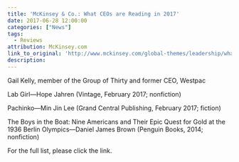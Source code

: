 ```yaml
---
title: 'McKinsey & Co.: What CEOs are Reading in 2017'
date: 2017-06-28 12:00:00
categories: ["News"]
tags:
  - Reviews
attribution: McKinsey.com
link_to_original: 'http://www.mckinsey.com/global-themes/leadership/what-ceos-are-reading-in-2017'
description:
---
```



Gail Kelly, member of the Group of Thirty and former CEO, Westpac

Lab Girl—Hope Jahren (Vintage, February 2017; nonfiction)

Pachinko—Min Jin Lee (Grand Central Publishing, February 2017; fiction)

The Boys in the Boat: Nine Americans and Their Epic Quest for Gold at the 1936 Berlin Olympics—Daniel James Brown (Penguin Books, 2014; nonfiction)

For the full list, please click the link.